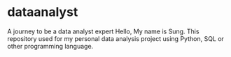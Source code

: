 # dataanalyst
A journey to be a data analyst expert
Hello, My name is Sung.
This repository used for my personal data analysis project using Python, SQL or other programming language. 
